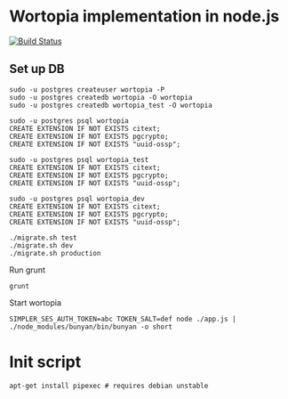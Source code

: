 # Wortopia implementation in node.js

[![Build Status](https://travis-ci.org/marekventur/wortopia-node.svg?branch=master)](https://travis-ci.org/marekventur/wortopia-node)

## Set up DB
```
sudo -u postgres createuser wortopia -P
sudo -u postgres createdb wortopia -O wortopia
sudo -u postgres createdb wortopia_test -O wortopia
```

```
sudo -u postgres psql wortopia
CREATE EXTENSION IF NOT EXISTS citext;
CREATE EXTENSION IF NOT EXISTS pgcrypto;
CREATE EXTENSION IF NOT EXISTS "uuid-ossp";

sudo -u postgres psql wortopia_test
CREATE EXTENSION IF NOT EXISTS citext;
CREATE EXTENSION IF NOT EXISTS pgcrypto;
CREATE EXTENSION IF NOT EXISTS "uuid-ossp";

sudo -u postgres psql wortopia_dev
CREATE EXTENSION IF NOT EXISTS citext;
CREATE EXTENSION IF NOT EXISTS pgcrypto;
CREATE EXTENSION IF NOT EXISTS "uuid-ossp";
```

```
./migrate.sh test
./migrate.sh dev
./migrate.sh production
```

Run grunt

```
grunt
```

Start wortopia
```
SIMPLER_SES_AUTH_TOKEN=abc TOKEN_SALT=def node ./app.js | ./node_modules/bunyan/bin/bunyan -o short
```

# Init script

```
apt-get install pipexec # requires debian unstable
```

